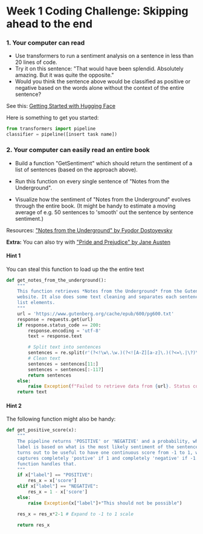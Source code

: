 

# Week 1 Coding Challenge: Skipping ahead to the end

### 1. Your computer can read

- Use transformers to run a sentiment analysis on a sentence in less than 20 lines of code.
- Try it on this sentence: "That would have been splendid. Absolutely amazing. But it was quite the opposite."
- Would you think the sentence above would be classified as positive or negative based on the words alone without the context of the entire sentence?

See this: [Getting Started with Hugging Face](https://www.kaggle.com/code/anubhavgoyal10/getting-started-with-hugging-face)

Here is something to get you started:

```python
from transformers import pipeline
classifier = pipeline([insert task name])
```

### 2. Your computer can easily read an entire book
- Build a function "GetSentiment" which should return the sentiment of a list of sentences (based on the approach above).

- Run this function on every single sentence of "Notes from the Underground".

- Visualize how the sentiment of "Notes from the Underground" evolves through the entire book. (It might be handy to estimate a moving average of e.g. 50 sentences to 'smooth' out the sentence by sentence sentiment.)

Resources: ["Notes from the Underground" by Fyodor Dostoyevsky](https://www.gutenberg.org/cache/epub/600/pg600.txt)

**Extra:** You can also try with ["Pride and Prejudice" by Jane Austen](https://www.gutenberg.org/files/1342/1342-0.txt)
#### Hint 1
You can steal this function to load up the the entire text
```python
def get_notes_from_the_underground():
    """
    This function retrieves *Notes from the Underground* from the Gutenberg
    website. It also does some text cleaning and separates each sentence into
    list elements.
    """
    url = 'https://www.gutenberg.org/cache/epub/600/pg600.txt'
    response = requests.get(url)
    if response.status_code == 200:
        response.encoding = 'utf-8'
        text = response.text

        # Split text into sentences
        sentences = re.split(r'(?<!\w\.\w.)(?<![A-Z][a-z]\.)(?<=\.|\?)\s|\r\n\r\n', text)
        # Clean text
        sentences = sentences[11:]
        sentences = sentences[:-117]
        return sentences
    else:
        raise Exception(f"Failed to retrieve data from {url}. Status code: {response.status_code}")
    return text
```

#### Hint 2
The following function might also be handy:
```python
def get_positive_score(x):
    """
    The pipeline returns 'POSITIVE' or 'NEGATIVE' and a probability, where the
    label is based on what is the most likely sentiment of the sentence. It
    turns out to be useful to have one continuous score from -1 to 1, which
    captures completely 'postive' if 1 and completely 'negative' if -1. This
    function handles that.
    """
    if x["label"] == "POSITIVE":
        res_x = x['score']
    elif x["label"] == "NEGATIVE":
        res_x = 1 - x['score']
    else:
        raise Exception(x["label"]+"This should not be possible")

    res_x = res_x*2-1 # Expand to -1 to 1 scale

    return res_x
```
